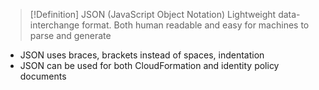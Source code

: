 >[!Definition] JSON (JavaScript Object Notation)
>Lightweight data-interchange format. Both human readable and easy for machines to parse and generate

- JSON uses braces, brackets instead of spaces, indentation
- JSON can be used for both CloudFormation and identity policy documents